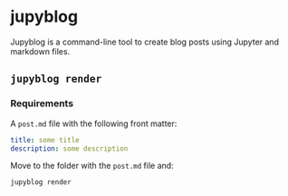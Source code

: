 # jupyblog

Jupyblog is a command-line tool to create blog posts using Jupyter and markdown files.


## `jupyblog render`

### Requirements

A `post.md` file with the following front matter:

```yaml
title: some title
description: some description
```

Move to the folder with the `post.md` file and:

```sh
jupyblog render
```
